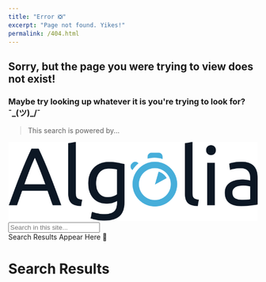 ```yaml
---
title: "Error ❎"
excerpt: "Page not found. Yikes!"
permalink: /404.html
---
```


## Sorry, but the page you were trying to view does not exist!

### Maybe try looking up whatever it is you're trying to look for? ¯\_(ツ)_/¯

> This search is powered by...

<img src="/assets/images/Algolia.svg" class="algolia-logo" alt="Algolia Logo">

<input type="text" class="algolia__input js-algolia__input" autocomplete="off" name="query" placeholder="Search in this site..." />

<div class="content container">
  <div class="algolia__initial-content js-algolia__initial-content">Search Results Appear Here 👋</div>
  <div class="algolia__search-content js-algolia__search-content">
    <h1 class="page-title">Search Results</h1>
    <div class="posts algolia__results"></div>
  </div>
</div>